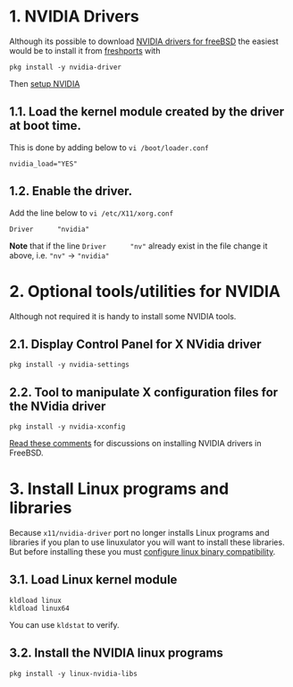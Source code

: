 # 1. NVIDIA Drivers
Although its possible to download [NVIDIA drivers for freeBSD](https://www.nvidia.com/Download/driverResults.aspx/162108/en-us) the easiest would be to install it from [freshports](https://www.freshports.org/x11/nvidia-driver/) with
```
pkg install -y nvidia-driver
```
Then [setup NVIDIA](https://docs.freebsd.org/doc/7.3-RELEASE/usr/share/doc/en/articles/compiz-fusion/nvidia-setup.html)
## 1.1. Load the kernel module created by the driver at boot time.
This is done by adding below to `vi /boot/loader.conf`
```
nvidia_load="YES"
```
## 1.2. Enable the driver.
Add the line below to `vi /etc/X11/xorg.conf`
```
Driver      "nvidia"
```
**Note** that if the line `Driver      "nv"` already exist in the file change it above, i.e. `"nv"` -> `"nvidia"`

# 2. Optional tools/utilities for NVIDIA
Although not required it is handy to install some NVIDIA tools.
## 2.1. Display Control Panel for X NVidia driver
```
pkg install -y nvidia-settings
```
## 2.2. Tool to manipulate X configuration files for the NVidia driver
```
pkg install -y nvidia-xconfig
```
[Read these comments](https://forums.freebsd.org/threads/howto-install-and-configure-nvidia-drivers.3038/) for discussions on installing NVIDIA drivers in FreeBSD.

# 3. Install Linux programs and libraries
Because `x11/nvidia-driver` port no longer installs Linux programs and libraries if you plan to use linuxulator you will want to install these libraries.
But before installing these you must [configure linux binary compatibility](https://www.freebsd.org/doc/handbook/linuxemu-lbc-install.html).

## 3.1. Load Linux kernel module
```
kldload linux
kldload linux64
```
You can use `kldstat` to verify.
## 3.2. Install the NVIDIA linux programs
```
pkg install -y linux-nvidia-libs
```
